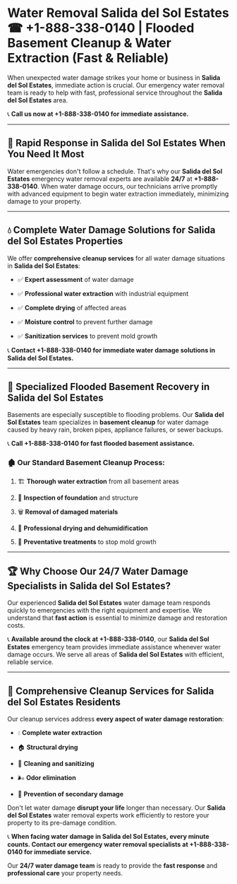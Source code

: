 # Water Removal Salida del Sol Estates ☎ +1-888-338-0140 | Flooded Basement Cleanup & Water Extraction (Fast & Reliable)

When unexpected water damage strikes your home or business in **Salida del Sol Estates**, immediate action is crucial. Our emergency water removal team is ready to help with fast, professional service throughout the **Salida del Sol Estates** area. 

📞 **Call us now at +1-888-338-0140 for immediate assistance.**
---
## 🚀 Rapid Response in Salida del Sol Estates When You Need It Most
Water emergencies don't follow a schedule. That's why our **Salida del Sol Estates** emergency water removal experts are available **24/7** at **+1-888-338-0140**. When water damage occurs, our technicians arrive promptly with advanced equipment to begin water extraction immediately, minimizing damage to your property.
---
## 💧 Complete Water Damage Solutions for Salida del Sol Estates Properties
We offer **comprehensive cleanup services** for all water damage situations in **Salida del Sol Estates**:
- ✅ **Expert assessment** of water damage  
- ✅ **Professional water extraction** with industrial equipment  
- ✅ **Complete drying** of affected areas  
- ✅ **Moisture control** to prevent further damage  
- ✅ **Sanitization services** to prevent mold growth  
📞 **Contact +1-888-338-0140 for immediate water damage solutions in Salida del Sol Estates.**
---
## 🌊 Specialized Flooded Basement Recovery in Salida del Sol Estates
Basements are especially susceptible to flooding problems. Our **Salida del Sol Estates** team specializes in **basement cleanup** for water damage caused by heavy rain, broken pipes, appliance failures, or sewer backups. 
📞 **Call +1-888-338-0140 for fast flooded basement assistance.**
### 🏚️ Our Standard Basement Cleanup Process:
1. 🏗️ **Thorough water extraction** from all basement areas  
2. 🔎 **Inspection of foundation** and structure  
3. 🗑️ **Removal of damaged materials**  
4. 💨 **Professional drying and dehumidification**  
5. 🚫 **Preventative treatments** to stop mold growth  
---
## 🏆 Why Choose Our 24/7 Water Damage Specialists in Salida del Sol Estates?
Our experienced **Salida del Sol Estates** water damage team responds quickly to emergencies with the right equipment and expertise. We understand that **fast action** is essential to minimize damage and restoration costs.
📞 **Available around the clock at +1-888-338-0140**, our **Salida del Sol Estates** emergency team provides immediate assistance whenever water damage occurs. We serve all areas of **Salida del Sol Estates** with efficient, reliable service.
---
## 🧹 Comprehensive Cleanup Services for Salida del Sol Estates Residents
Our cleanup services address **every aspect of water damage restoration**:
- 💧 **Complete water extraction**  
- 🏠 **Structural drying**  
- 🧼 **Cleaning and sanitizing**  
- 🌬️ **Odor elimination**  
- 🚫 **Prevention of secondary damage**  
Don't let water damage **disrupt your life** longer than necessary. Our **Salida del Sol Estates** water removal experts work efficiently to restore your property to its pre-damage condition.
📞 **When facing water damage in Salida del Sol Estates, every minute counts. Contact our emergency water removal specialists at +1-888-338-0140 for immediate service.**
Our **24/7 water damage team** is ready to provide the **fast response** and **professional care** your property needs.
